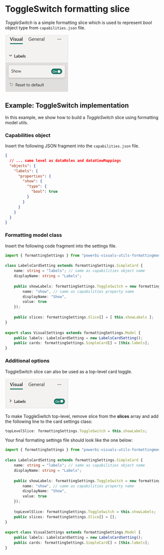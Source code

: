 # ToggleSwitch formatting slice

*ToggleSwitch* is a simple formatting slice which is used to represent *bool* object type from `capabilities.json` file.

![Screenshot of the ToggleSwitch slice](media/format-pane/toggle-switch.png)

## Example: ToggleSwitch implementation

In this example, we show how to build a *ToggleSwitch* slice using formatting model utils.

### Capabilities object

Insert the following JSON fragment into the `capabilities.json` file.

```json
{
  // ... same level as dataRoles and dataViewMappings
  "objects": {
    "labels": {
      "properties": {
        "show": {
          "type": {
            "bool": true
          }
        }
      }
    }
  }
}
```

### Formatting model class

Insert the following code fragment into the settings file.

```typescript
import { formattingSettings } from "powerbi-visuals-utils-formattingmodel";

class LabelsCardSetting extends formattingSettings.SimpleCard {
    name: string = "labels"; // same as capabilities object name
    displayName: string = "Labels";

    public showLabels: formattingSettings.ToggleSwitch = new formattingSettings.ToggleSwitch({
        name: "show", // same as capabilities property name
        displayName: "Show",
        value: true
    });
    
    public slices: formattingSettings.Slice[] = [ this.showLabels ];
}

export class VisualSettings extends formattingSettings.Model {
    public labels: LabelsCardSetting = new LabelsCardSetting();
    public cards: formattingSettings.SimpleCard[] = [this.labels];
}
```

### Additional options

ToggleSwitch slice can also be used as a top-level card toggle.

![Screenshot of the top-level ToggleSwitch slice](media/format-pane/toggle-switch-top-level.png)

To make ToggleSwitch top-level, remove slice from the **slices** array and add the following line to the card settings class:
 
```typescript
topLevelSlice: formattingSettings.ToggleSwitch = this.showLabels;
```

Your final formating settings file should look like the one below:

```typescript
import { formattingSettings } from "powerbi-visuals-utils-formattingmodel";

class LabelsCardSetting extends formattingSettings.SimpleCard {
    name: string = "labels"; // same as capabilities object name
    displayName: string = "Labels";

    public showLabels: formattingSettings.ToggleSwitch = new formattingSettings.ToggleSwitch({
        name: "show", // same as capabilities property name
        displayName: "Show",
        value: true
    });
    
    topLevelSlice: formattingSettings.ToggleSwitch = this.showLabels;
    public slices: formattingSettings.Slice[] = [];
}

export class VisualSettings extends formattingSettings.Model {
    public labels: LabelsCardSetting = new LabelsCardSetting();
    public cards: formattingSettings.SimpleCard[] = [this.labels];
}
```


